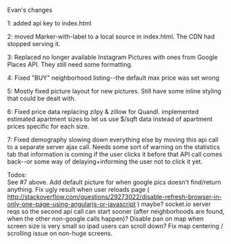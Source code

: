 Evan's changes

1: added api key to index.html 
    <script src="https://maps.googleapis.com/maps/api/js?key=AIzaSyBA-HMQEmr9vMPbXjQBNlSuSITDRHlzTpQ&libraries=places"></script>

2: moved Marker-with-label to a local source in index.html.  The CDN had stopped serving it.
    <script src="lib/markerwithlabel.min.js"></script>

3: Replaced no longer available Instagram Pictures with ones from Google Places API.  They still need some formatting.

4: Fixed "BUY" neighborhood listing--the default max price was set wrong

5: Mostly fixed picture layout for new pictures.  Still have some inline styling that could be dealt with.

6: Fixed price data replacing zilpy & zillow for Quandl.  implemented estimated apartment sizes to let us use $/sqft data instead of apartment prices specific for each size.

7: Fixed demography slowing down everything else by moving this api call to a separate server ajax call.  Needs some sort of warning on the statistics tab that information is coming if the user clicks it before that API call comes back--or some way of delaying+informing the user not to click it yet.

Todos:  
        See #7 above.
        Add default picture for when google pics doesn't find/return anything.
        Fix ugly result when user reloads page ( http://stackoverflow.com/questions/29273022/disable-refresh-browser-in-only-one-page-using-angularjs-or-javascript ) maybe?
        socket.io server reqs so the second api call can start sooner (after neighborhoods are found, when the other non-google calls happen)?
        Disable pan on map when screen size is very small so ipad users can scroll down?
        Fix map centering / scrolling issue on non-huge screens.
